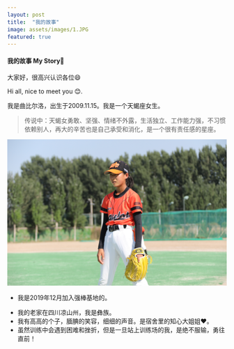```yaml
---
layout: post
title:  "我的故事"
image: assets/images/1.JPG 
featured: true
---
```


#### 我的故事 My Story👀

大家好，很高兴认识各位😄

Hi all, nice to meet you 😊.

我是曲比尔洛，出生于2009.11.15。我是一个天蝎座女生。

> 传说中：天蝎女勇敢、坚强、情绪不外露，生活独立、工作能力强，不习惯依赖别人，再大的辛苦也是自己承受和消化，是一个很有责任感的星座。

![2](../assets/images/2.JPG) 

* 我是2019年12月加入强棒基地的。
+ 我的老家在四川凉山州，我是彝族。
+ 我有高高的个子，腼腆的笑容，细细的声音。是宿舍里的知心大姐姐❤️。
+ 虽然训练中会遇到困难和挫折，但是一旦站上训练场的我，是绝不服输，勇往直前！


